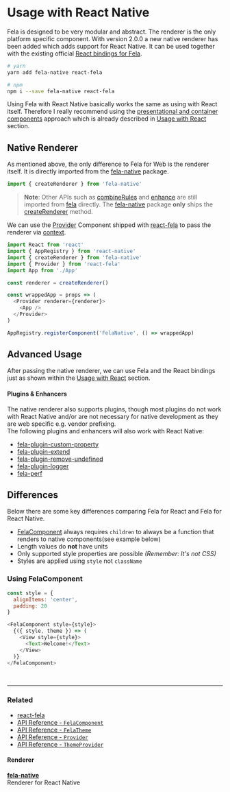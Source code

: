# Usage with React Native

Fela is designed to be very modular and abstract. The renderer is the only platform specific component. With version 2.0.0 a new native renderer has been added which adds support for React Native. It can be used together with the existing  official [React bindings for Fela](https://github.com/rofrischmann/fela/tree/master/packages/react-fela).

```sh
# yarn
yarn add fela-native react-fela

# npm
npm i --save fela-native react-fela
```

Using Fela with React Native basically works the same as using with React itself. Therefore I really recommend using the [presentational and container components](https://medium.com/@dan_abramov/smart-and-dumb-components-7ca2f9a7c7d0#.67qfcbme5) approach which is already described in [Usage with React](UsageWithReact.md) section.

## Native Renderer
As mentioned above, the only difference to Fela for Web is the renderer itself. It is directly imported from the [fela-native](https://github.com/rofrischmann/fela/tree/master/packages/fela-native) package.

```javascript
import { createRenderer } from 'fela-native'
```

> **Note**: Other APIs such as [combineRules](../api/fela/combineRules.md) and [enhance](../api/bindings/enhance.md) are still imported from [fela](https://github.com/rofrischmann/fela/tree/master/packages/fela) directly. The [fela-native](https://github.com/rofrischmann/fela/tree/master/packages/fela-native)  package **only** ships the [createRenderer](../api/fela/createRenderer.md) method.

We can use the [Provider](../api/bindings/Provider.md) Component shipped with [react-fela](https://github.com/rofrischmann/fela/tree/master/packages/react-fela) to pass the renderer via [context](https://facebook.github.io/react/docs/context.html).

```javascript
import React from 'react'
import { AppRegistry } from 'react-native'
import { createRenderer } from 'fela-native'
import { Provider } from 'react-fela'
import App from './App'

const renderer = createRenderer()

const wrappedApp = props => (
  <Provider renderer={renderer}>
    <App />
  </Provider>
)

AppRegistry.registerComponent('FelaNative', () => wrappedApp)
```

## Advanced Usage
After passing the native renderer, we can use Fela and the React bindings just as shown within the [Usage with React](UsageWithReact.md) section.

#### Plugins & Enhancers
The native renderer also supports plugins, though most plugins do not work with React Native and/or are not necessary for native development as they are web specific e.g. vendor prefixing.<br>
The following plugins and enhancers will also work with React Native:

* [fela-plugin-custom-property](https://github.com/rofrischmann/fela/tree/master/packages/fela-plugin-custom-property)
* [fela-plugin-extend](https://github.com/rofrischmann/fela/tree/master/packages/fela-plugin-extend)
* [fela-plugin-remove-undefined](https://github.com/rofrischmann/fela/tree/master/packages/fela-plugin-remove-undefined)
* [fela-plugin-logger](https://github.com/rofrischmann/fela/tree/master/packages/fela-plugin-logger)
* [fela-perf](https://github.com/rofrischmann/fela/tree/master/packages/fela-perf)

## Differences
Below there are some key differences comparing Fela for React and Fela for React Native.

* [FelaComponent](../api/bindings/FelaComponent.md) always requires `children` to always be a function that renders to native components(see example below)
* Length values do **not** have units
* Only supported style properties are possible *(Remember: It's not CSS)*
* Styles are applied using `style` not `className`

### Using FelaComponent

```javascript
const style = {
  alignItems: 'center',
  padding: 20
}

<FelaComponent style={style}>
  {({ style, theme }) => (
    <View style={style}>
      <Text>Welcome!</Text>
    </View>
  )}
</FelaComponent>
```



<br>

---

### Related
* [react-fela](https://github.com/rofrischmann/fela/tree/master/packages/react-fela)
* [API Reference - `FelaComponent`](../api/bindings/FelaComponent.md)
* [API Reference - `FelaTheme`](../api/bindings/FelaTheme.md)
* [API Reference - `Provider`](../api/bindings/Provider.md)
* [API Reference - `ThemeProvider`](../api/bindings/ThemeProvider.md)
#### Renderer
**[fela-native](https://github.com/rofrischmann/fela/tree/master/packages/fela-native)**<br>
Renderer for React Native
